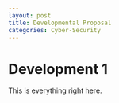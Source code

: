 ```yaml
---
layout: post
title: Developmental Proposal
categories: Cyber-Security
---
```


# Development 1

This is everything right here.
